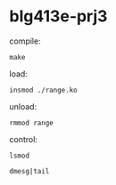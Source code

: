 # blg413e-prj3

compile:
```
make
```

load:
```
insmod ./range.ko
```

unload:
```
rmmod range
```

control:
```
lsmod
```
```
dmesg|tail
```

